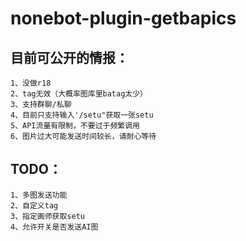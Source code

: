 # nonebot-plugin-getbapics
## 目前可公开的情报：
```
1、没做r18
2、tag无效（大概率图库里batag太少）
3、支持群聊/私聊
4、目前只支持输入'/setu"获取一张setu
5、API流量有限制，不要过于频繁调用
6、图片过大可能发送时间较长，请耐心等待
```
## TODO：
```
1、多图发送功能
2、自定义tag
3、指定画师获取setu
4、允许开关是否发送AI图
```
<!-- 这是一条测试消息 -->
